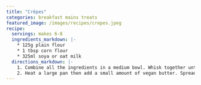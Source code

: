 ```yaml
---
title: "Crêpes"
categories: breakfast mains treats
featured_image: /images/recipes/crepes.jpeg
recipe:
  servings: makes 6-8
  ingredients_markdown: |-
    * 125g plain flour
    * 1 tbsp corn flour
    * 325ml soya or oat milk
  directions_markdown: |-
    1. Combine all the ingredients in a medium bowl. Whisk together until a smooth batter forms.
    2. Heat a large pan then add a small amount of vegan butter. Spread a thin layer of the batter. Fry each side for 1 minute until golden brown. Add your favourite sweet or savoury toppings and enjoy warm.
---
```

